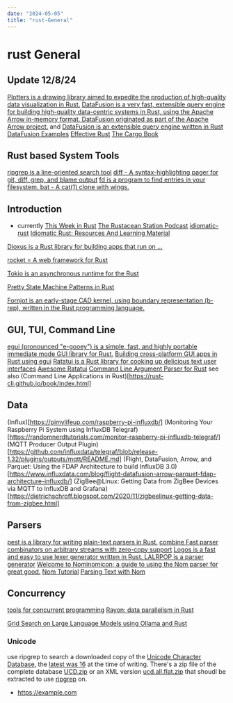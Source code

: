 ```yaml
---
date: "2024-05-05"
title: "rust-General"
---
```

<!-- markdownlint-disable MD025 -->
# rust General
<!-- markdownlint-enable MD025 -->

## Update 12/8/24

[Plotters is a drawing library aimed to expedite the production of high-quality data visualization in Rust.](https://plotters-rs.github.io/book/intro/introduction.html)
[DataFusion is a very fast, extensible query engine for building high-quality data-centric systems in Rust, using the Apache Arrow in-memory format. DataFusion originated as part of the Apache Arrow project.](https://datafusion.apache.org/user-guide/introduction.html) and [DataFusion is an extensible query engine written in Rust ](https://docs.rs/datafusion/latest/datafusion/index.html)
[DataFusion Examples](https://github.com/apache/datafusion/tree/main/datafusion-examples)
[Effective Rust](https://www.lurklurk.org/effective-rust/title-page.html)
[The Cargo Book](https://doc.rust-lang.org/cargo/reference/overriding-dependencies.html)

## Rust based System Tools

[ripgrep is a line-oriented search tool](https://github.com/BurntSushi/ripgrep)
[diff - A syntax-highlighting pager for git, diff, grep, and blame output](https://github.com/dandavison/delta)
[fd is a program to find entries in your filesystem. ](https://github.com/sharkdp/fd)
[bat - A cat(1) clone with wings.](https://github.com/sharkdp/bat)

## Introduction

* currently [This Week in Rust](https://this-week-in-rust.org/blog/2014/06/14/this-week-in-rust-52/)
[The Rustacean Station Podcast](https://rustacean-station.org/)
[idiomatic-rust](https://github.com/mre/idiomatic-rust)
[Idiomatic Rust: Resources And Learning Material](https://corrode.dev/idiomatic-rust/)

[Dioxus is a Rust library for building apps that run on ...](https://dioxuslabs.com/)

[rocket = A web framework for Rust](https://rocket.rs/)

[Tokio is an asynchronous runtime for the Rust](https://tokio.rs/)

[Pretty State Machine Patterns in Rust](https://hoverbear.org/blog/rust-state-machine-pattern/)

[Fornjot is an early-stage CAD kernel, using boundary representation (b-rep), written in the Rust programming language.](https://www.fornjot.app/)

## GUI, TUI, Command Line

[egui (pronounced "e-gooey") is a simple, fast, and highly portable immediate mode GUI library for Rust.](https://github.com/emilk/egui)
[Building cross-platform GUI apps in Rust using egui](https://blog.logrocket.com/building-cross-platform-gui-apps-rust-using-egui/)
[Ratatui is a Rust library for cooking up delicious text user interfaces](https://ratatui.rs/introduction/)
[Awesome Ratatui](https://github.com/ratatui-org/awesome-ratatui)
[Command Line Argument Parser for Rust](https://docs.rs/clap/latest/clap/) see also (Command Line Applications in Rust)[https://rust-cli.github.io/book/index.html]

## Data

(Influx)[https://pimylifeup.com/raspberry-pi-influxdb/]
(Monitoring Your Raspberry Pi System using InfluxDB Telegraf)[https://randomnerdtutorials.com/monitor-raspberry-pi-influxdb-telegraf/]
(MQTT Producer Output Plugin)[https://github.com/influxdata/telegraf/blob/release-1.32/plugins/outputs/mqtt/README.md]
(Flight, DataFusion, Arrow, and Parquet: Using the FDAP Architecture to build InfluxDB 3.0)[https://www.influxdata.com/blog/flight-datafusion-arrow-parquet-fdap-architecture-influxdb/]
(ZigBee@Linux: Getting Data from ZigBee Devices via MQTT to InfluxDB and Grafana)[https://dietrichschroff.blogspot.com/2020/11/zigbeelinux-getting-data-from-zigbee.html]

## Parsers

[pest is a library for writing plain-text parsers in Rust.](https://pest.rs/book/intro.html)
[combine
Fast parser combinators on arbitrary streams with zero-copy support](https://lib.rs/crates/combine)
[Logos is a fast and easy to use lexer generator written in Rust. ](https://logos.maciej.codes/)
[LALRPOP is a parser generator](https://lalrpop.github.io/lalrpop/index.html)
[Welcome to Nominomicon; a guide to using the Nom parser for great good.](https://tfpk.github.io/nominomicon/introduction.html)
[Nom Tutorial](https://github.com/benkay86/nom-tutorial)
[Parsing Text with Nom](https://blog.adamchalmers.com/nom-chars/)

## Concurrency
[tools for concurrent programming](https://github.com/crossbeam-rs/crossbeam)
[Rayon: data parallelism in Rust](https://smallcultfollowing.com/babysteps/blog/2015/12/18/rayon-data-parallelism-in-rust/)

[Grid Search on Large Language Models using Ollama and Rust](https://dezoito.github.io/2023/12/27/rust-ollama-grid-search.html)

### Unicode

use ripgrep to search a downloaded copy of the [Unicode Character Database](https://www.unicode.org/ucd/), the [latest was 16](https://www.unicode.org/versions/Unicode16.0.0/) at the time of writing. There's a zip file of the complete database [UCD.zip](https://www.unicode.org/Public/UCD/latest/ucd/) or an XML version [ucd.all.flat.zip](https://www.unicode.org/Public/UCD/latest/ucdxml/) that shoudl be extracted to use [ripgrep](https://github.com/BurntSushi/ripgrep) on.

<!-- markdownlint-disable MD034 -->
* https://example.com
<!-- markdownlint-enable MD034 -->
